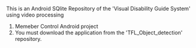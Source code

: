 This is an Android SQlite Repository of the 'Visual Disability Guide System' using video processing

1. Memeber Control Android project
2. You must download the application from the 'TFL_Object_detection' repository.
